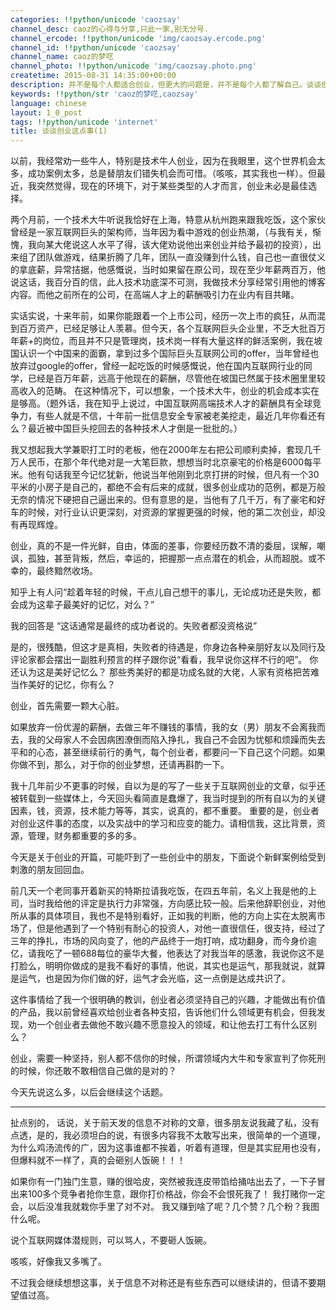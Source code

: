 ```yaml
---
categories: !!python/unicode 'caozsay'
channel_desc: caoz的心得与分享,只此一家,别无分号.
channel_ercode: !!python/unicode 'img/caozsay.ercode.png'
channel_id: !!python/unicode 'caozsay'
channel_name: caoz的梦呓
channel_photo: !!python/unicode 'img/caozsay.photo.png'
createtime: 2015-08-31 14:35:00+00:00
description: 并不是每个人都适合创业，但更大的问题是，并不是每个人都了解自己。谈谈创业这点事第一篇，关于适合或不适合的问题。
keywords: !!python/str 'caoz的梦呓,caozsay'
language: chinese
layout: 1_0_post
tags: !!python/unicode 'internet'
title: 谈谈创业这点事(1)
---
```

<div class="rich_media_content" id="js_content">
<p>
         以前，我经常劝一些牛人，特别是技术牛人创业，因为在我眼里，这个世界机会太多，成功案例太多，总是替朋友们错失机会而可惜。（咳咳，其实我也一样）。但最近，我突然觉得，现在的环境下，对于某些类型的人才而言，创业未必是最佳选择。
        </p>
<p>
         两个月前，一个技术大牛听说我恰好在上海，特意从杭州跑来跟我吃饭，这个家伙曾经是一家互联网巨头的架构师，当年因为看中游戏的创业热潮，（与我有关，惭愧，我向某大佬说这人水平了得，该大佬劝说他出来创业并给予最初的投资），出来组了团队做游戏，结果折腾了几年，团队一直没赚到什么钱，自己也一直很仗义的拿底薪，异常拮据，他感慨说，当时如果留在原公司，现在至少年薪两百万，他说这话，我百分百的信，此人技术功底深不可测，我做技术分享经常引用他的博客内容。而他之前所在的公司，在高端人才上的薪酬吸引力在业内有目共睹。
        </p>
<p>
         实话实说，十来年前，如果你能跟着一个上市公司，经历一次上市的疯狂，从而混到百万资产，已经足够让人羡慕。但今天，各个互联网巨头企业里，不乏大批百万年薪+的岗位，而且并不只是管理岗，技术岗一样有大量这样的鲜活案例，我在坡国认识一个中国来的面霸，拿到过多个国际巨头互联网公司的offer，当年曾经也放弃过google的offer，曾经一起吃饭的时候感慨说，他在国内互联网行业的同学，已经是百万年薪，远高于他现在的薪酬，尽管他在坡国已然属于技术圈里里较高收入的范畴。 在这种情况下，可以想象，一个技术大牛，创业的机会成本实在是够高。（题外话，我在知乎上说过，中国互联网高端技术人才的薪酬具有全球竞争力，有些人就是不信，十年前一批信息安全专家被老美挖走，最近几年你看还有么？最近被中国巨头挖回去的各种技术人才倒是一批批的。）
        </p>
<p>
         我又想起我大学兼职打工时的老板，他在2000年左右把公司顺利卖掉，套现几千万人民币，在那个年代绝对是一大笔巨款，想想当时北京豪宅的价格是6000每平米。他有句话我至今记忆犹新，他说当年他刚到北京打拼的时候，但凡有一个30平米的小房子是自己的，都绝不会有后来的成就，很多创业成功的范例，都是万般无奈的情况下硬把自己逼出来的。但有意思的是，当他有了几千万，有了豪宅和好车的时候，对行业认识更深刻，对资源的掌握更强的时候，他的第二次创业，却没有再现辉煌。
        </p>
<p>
</p>
<p>
         创业，真的不是一件光鲜，自由，体面的差事，你要经历数不清的委屈，误解，嘲讽，孤独，甚至背叛，然后，幸运的，把握那一点点潜在的机会，从而超脱。或不幸的，最终黯然收场。
        </p>
<p>
</p>
<p>
         知乎上有人问“趁着年轻的时候，干点儿自己想干的事儿，无论成功还是失败，都会成为这辈子最美好的记忆，对么？”
        </p>
<p>
         我的回答是 “这话通常是最终的成功者说的。失败者都没资格说”
        </p>
<p>
         是的，很残酷，但这才是真相，失败者的待遇是，你身边各种亲朋好友以及同行及评论家都会摆出一副胜利预言的样子跟你说“看看，我早说你这样不行的吧”。 你还认为这是美好记忆么？ 那些秀美好的都是功成名就的大佬，人家有资格把苦难当作美好的记忆，你有么？
        </p>
<p>
</p>
<p>
         创业，首先需要一颗大心脏。
        </p>
<p>
         如果放弃一份优渥的薪酬，去做三年不赚钱的事情，我的女（男）朋友不会离我而去，我的父母家人不会因病困潦倒而陷入挣扎，我自己不会因为忧郁和烦躁而失去平和的心态，甚至继续前行的勇气，每个创业者，都要问一下自己这个问题。如果你做不到，那么，对于你的创业梦想，还请再斟酌一下。
        </p>
<p>
</p>
<p>
         我十几年前少不更事的时候，自以为是的写了一些关于互联网创业的文章，似乎还被转载到一些媒体上，今天回头看简直是蠢爆了，我当时提到的所有自以为的关键因素，钱，资源，技术能力等等，其实，说真的，都不重要。 重要的是，创业者对创业这件事的态度，以及实战中的学习和应变的能力。请相信我，这比背景，资源，管理，财务都重要的多的多。
        </p>
<p>
         今天是关于创业的开篇，可能吓到了一些创业中的朋友，下面说个新鲜案例给受到刺激的朋友回回血。
        </p>
<p>
         前几天一个老同事开着新买的特斯拉请我吃饭，在四五年前，名义上我是他的上司，当时我给他的评定是执行力非常强，方向感比较一般。后来他辞职创业，对他所从事的具体项目，我也不是特别看好，正如我的判断，他的方向上实在太脱离市场了，但是他遇到了一个特别有耐心的投资人，对他一直很信任，很支持，经过了三年的挣扎，市场的风向变了，他的产品终于一炮打响，成功翻身，而今身价逾亿，请我吃了一顿688每位的豪华大餐，他表达了对我当年的感激，我说你这不是打脸么，明明你做成的是我不看好的事情，他说，其实也是运气，那我就说，就算是运气，也是因为你们做的好，运气才会光临，这一点倒是达成共识了。
        </p>
<p>
         这件事情给了我一个很明确的教训，创业者必须坚持自己的兴趣，才能做出有价值的产品，我以前曾经喜欢给创业者各种支招，告诉他们什么领域更有机会，但我发现，劝一个创业者去做他不敢兴趣不愿意投入的领域，和让他去打工有什么区别么？
        </p>
<p>
         创业，需要一种坚持，别人都不信你的时候，所谓领域内大牛和专家宣判了你死刑的时候，你还敢不敢相信自己做的是对的？
        </p>
<p>
</p>
<p>
         今天先说这么多，以后会继续这个话题。
        </p>
<hr/>
<p>
</p>
<p>
         扯点别的， 话说，关于前天发的信息不对称的文章，很多朋友说我藏了私，没有点透，是的，我必须坦白的说，有很多内容我不太敢写出来，很简单的一个道理，为什么鸡汤流传的广，因为这事谁都不挨着，听着有道理，但是其实屁用也没有，但爆料就不一样了，真的会砸别人饭碗！！！
        </p>
<p>
         如果你有一门独门生意，赚的很哈皮，突然被我连皮带馅给捅咕出去了，一下子冒出来100多个竞争者抢你生意，跟你打价格战，你会不会恨死我了！ 我打赌你一定会，以后没准我就栽你手里了对不对。 我又赚到啥了呢？几个赞？几个粉？我图什么呢。
        </p>
<p>
</p>
<p>
         说个互联网媒体潜规则，可以骂人，不要砸人饭碗。
        </p>
<p>
         咳咳，好像我又多嘴了。
        </p>
<p>
</p>
<p>
         不过我会继续想想这事，关于信息不对称还是有些东西可以继续讲的，但请不要期望值过高。
        </p>
</div>